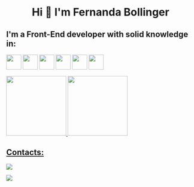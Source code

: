 <h1 align="center"> Hi 👋 I'm Fernanda Bollinger </h1>

## I'm a Front-End developer with solid knowledge in:

<img src="https://cdn.jsdelivr.net/gh/devicons/devicon/icons/react/react-original.svg" width="40" height="40"/>  <img src="https://cdn.jsdelivr.net/gh/devicons/devicon/icons/javascript/javascript-original.svg" width="40" height="40"/>  <img src="https://cdn.jsdelivr.net/gh/devicons/devicon/icons/nodejs/nodejs-original.svg" width="40" height="40" />  <img src="https://cdn.jsdelivr.net/gh/devicons/devicon/icons/git/git-original.svg" width="40" height="40" />  <img src="https://cdn.jsdelivr.net/gh/devicons/devicon/icons/typescript/typescript-original.svg" width="40" height="40" />  <img src="https://cdn.jsdelivr.net/gh/devicons/devicon/icons/express/express-original-wordmark.svg" width="40" height="40" />

<div>
<a href="https://github.com/febollinger">
<img height="160em" src="https://github-readme-stats.vercel.app/api/top-langs/?username=febollinger&layout=compact&langs_count=7&theme=dracula"/>
<img height="160em" src="https://github-readme-stats.vercel.app/api?username=febollinger&show_icons=true&theme=dracula&include_all_commits=true&count_private=true"/>
</div>
          
## Contacts:          
 <div display="flex">
<a href="https://www.instagram.com/fernandabollinger/" target="_blank"><img src="https://img.shields.io/badge/-Instagram-%23E4405F?style=for-the-badge&logo=instagram&logoColor=white" target="_blank"></a>
          
<a href="https://www.linkedin.com/in/fernandabollinger/" target="_blank"><img src="https://img.shields.io/badge/-LinkedIn-%230077B5?style=for-the-badge&logo=linkedin&logoColor=white" target="_blank"></a>   
</div>        
          
          
          
